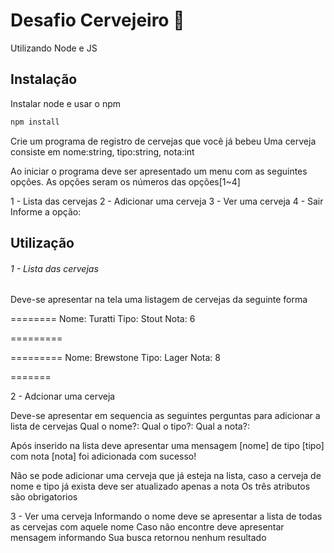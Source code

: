 # Desafio Cervejeiro 🍺

Utilizando Node e JS

## Instalação
Instalar node e usar o npm


```bash
npm install
```

Crie um programa de registro de cervejas que você já bebeu
Uma cerveja consiste em
nome:string, tipo:string, nota:int


Ao iniciar o programa deve ser apresentado um menu com as seguintes opções. As opções seram os números das opções[1~4]

1 - Lista das cervejas
2 - Adicionar uma cerveja
3 - Ver uma cerveja
4 - Sair
Informe a opção: 


## Utilização

###### 1 - Lista das cervejas

Deve-se apresentar na tela uma listagem de cervejas da seguinte forma
 
 ========
Nome: Turatti
Tipo: Stout
Nota: 6

 =========

 =========
Nome: Brewstone
Tipo: Lager
Nota: 8
 
 =======

2 - Adcionar uma cerveja

Deve-se apresentar em sequencia as seguintes perguntas para adicionar a lista de cervejas
Qual o nome?: 
Qual o tipo?: 
Qual a nota?: 

Após inserido na lista deve apresentar uma mensagem
[nome] de tipo [tipo] com nota [nota] foi adicionada com sucesso!

Não se pode adicionar uma cerveja que já esteja na lista, caso a cerveja de nome e tipo já exista deve ser atualizado apenas a nota
Os três atributos são obrigatorios

3 - Ver uma cerveja
Informando o nome deve se apresentar a lista de todas as cervejas com aquele nome
Caso não encontre deve apresentar mensagem informando 
Sua busca retornou nenhum resultado
######
